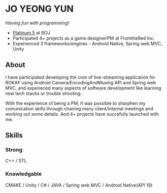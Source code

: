 # JO YEONG YUN
*Having fun with programming!*


* [Platinum 5][profile] at BOJ
* Participated 4+ projects as a game designer/PM at FromtheRed Inc.
* Experienced 3 frameworks/engines - Android Native, Spring web MVC, Unity

[profile]:https://solved.ac/shklaurant/

## About
I have participated developing the core of live-streaming application for ROKAF using Android Camera/EncodingAndMuxing API and Spring web MVC, and experieced many aspects of software development like learning new tech stacks or trouble shooting.

With the experience of being a PM, It was possible to sharphen my comunication skills through chairing many client/internal meetings and working out some details. And 4+ projects have succefully launched with me.


## Skills
### Strong
C++ / STL
### Knowledgable
CMAKE / Unity / C# / JAVA / Spring web MVC / Android Native(API 19)

